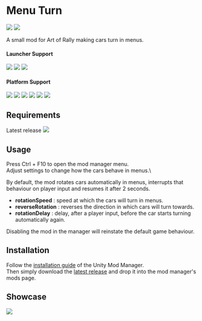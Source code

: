 ﻿# Menu Turn

[![](https://img.shields.io/github/v/release/MMike17/ArtOfRally_MenuTurn?label=Download)](https://github.com/MMike17/ArtOfRally_MenuTurn/releases/latest)
![](https://img.shields.io/badge/Game%20Version-v1.5.5-blue)

A small mod for Art of Rally making cars turn in menus.

#### Launcher Support

![](https://img.shields.io/badge/Steam-Supprted-green)
![](https://img.shields.io/badge/Epic-Untested-yellow)
![](https://img.shields.io/badge/GOG-Untested-yellow)

#### Platform Support

![](https://img.shields.io/badge/Windows-Supprted-green)
![](https://img.shields.io/badge/Linux-Untested-yellow)
![](https://img.shields.io/badge/OS%2FX-Untested-yellow)
![](https://img.shields.io/badge/PlayStation-Untested-yellow)
![](https://img.shields.io/badge/XBox-Untested-yellow)
![](https://img.shields.io/badge/Switch-Untested-yellow)

## Requirements

Latest release [![](https://img.shields.io/github/v/release/MMike17/ArtOfRally_MenuTurn?label=Menu%20turn)](https://github.com/MMike17/ArtOfRally_MenuTurn/releases/latest)

## Usage

Press Ctrl + F10 to open the mod manager menu.\
Adjust settings to change how the cars behave in menus.\

By default, the mod rotates cars automatically in menus, interrupts that behaviour on player input and resumes it after 2 seconds.

- **rotationSpeed** : speed at which the cars will turn in menus.
- **reverseRotation** : reverses the direction in which cars will turn towards.
- **rotationDelay** : delay, after a player input, before the car starts turning automatically again.

Disabling the mod in the manager will reinstate the default game behaviour.

## Installation

Follow the [installation guide](https://www.nexusmods.com/site/mods/21/) of
the Unity Mod Manager.\
Then simply download the [latest release](https://github.com/MMike17/ArtOfRally_MenuTurn/releases/latest)
and drop it into the mod manager's mods page.

## Showcase

![](Screenshots/TurnAnimation.gif.png)